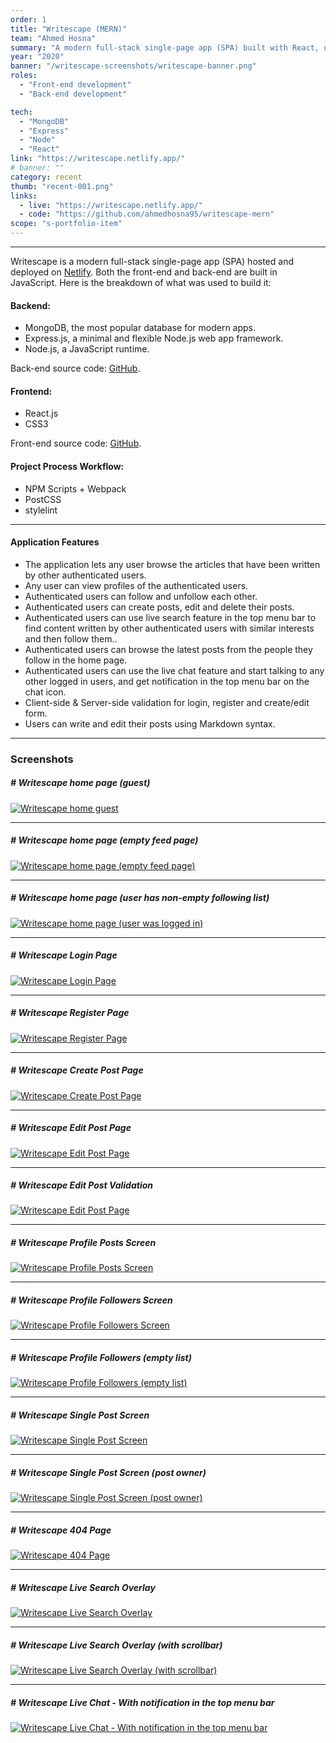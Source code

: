 ```yaml
---
order: 1
title: "Writescape (MERN)"
team: "Ahmed Hosna"
summary: "A modern full-stack single-page app (SPA) built with React, using modern practices like Hooks, Context, Reducer, Suspense and more."
year: "2020"
banner: "/writescape-screenshots/writescape-banner.png"
roles:
  - "Front-end development"
  - "Back-end development"

tech:
  - "MongoDB"
  - "Express"
  - "Node"
  - "React"
link: "https://writescape.netlify.app/"
# banner: ""
category: recent
thumb: "recent-001.png"
links:
  - live: "https://writescape.netlify.app/"
  - code: "https://github.com/ahmedhosna95/writescape-mern"
scope: "s-portfolio-item"
---
```

<hr class="u-line-divider"/>

Writescape is a modern full-stack single-page app (SPA) hosted and deployed on [Netlify](https://writescape.netlify.app). Both the front-end and back-end are built in JavaScript. Here is the breakdown of what was used to build it:

#### Backend:
  - MongoDB, the most popular database for modern apps.
  - Express.js, a minimal and flexible Node.js web app framework.
  - Node.js, a JavaScript runtime.

Back-end source code: [GitHub](https://github.com/ahmedhosna95/writescape-backend-api).

#### Frontend:
  - React.js
  - CSS3

Front-end source code: [GitHub](https://github.com/ahmedhosna95/writescape-mern).

#### Project Process Workflow:
  - NPM Scripts + Webpack
  - PostCSS
  - stylelint

<hr class="u-line-divider"/>

#### Application Features

  - The application lets any user browse the articles that have been written by other authenticated users.
  - Any user can view profiles of the authenticated users.
  - Authenticated users can follow and unfollow each other.
  - Authenticated users can create posts, edit and delete their posts.
  - Authenticated users can use live search feature in the top menu bar to find content written by other authenticated users with similar interests and then follow them..
  - Authenticated users can browse the latest posts from the people they follow in the home page.
  - Authenticated users can use the live chat feature and start talking to any other logged in users, and get notification in the top menu bar on the chat icon.
  - Client-side & Server-side validation for login, register and create/edit form.
  - Users can write and edit their posts using Markdown syntax.

<hr class="u-line-divider"/>

### Screenshots

##### # Writescape home page (guest)
[![Writescape home guest](/assets/images/portfolio/writescape-screenshots/writescape-home-guest.png)](/assets/images/portfolio/writescape-screenshots/writescape-home-guest.png)

<hr class="u-line-divider"/>

##### # Writescape home page (empty feed page)
[![Writescape home page (empty feed page)](/assets/images/portfolio/writescape-screenshots/writescape-home-user-loggedin-emptyfeed.png)](/assets/images/portfolio/writescape-screenshots/writescape-home-user-loggedin-emptyfeed.png)

<hr class="u-line-divider"/>

##### # Writescape home page (user has non-empty following list)
[![Writescape home page (user was logged in)](/assets/images/portfolio/writescape-screenshots/writescape-home-user-loggedin.png)](/assets/images/portfolio/writescape-screenshots/writescape-home-user-loggedin.png)

<hr class="u-line-divider"/>

##### # Writescape Login Page
[![Writescape Login Page](/assets/images/portfolio/writescape-screenshots/writescape-login-page.png)](/assets/images/portfolio/writescape-screenshots/writescape-login-page.png)

<hr class="u-line-divider"/>

##### # Writescape Register Page
[![Writescape Register Page](/assets/images/portfolio/writescape-screenshots/writescape-register-page.png)](/assets/images/portfolio/writescape-screenshots/writescape-register-page.png)

<hr class="u-line-divider"/>

##### # Writescape Create Post Page
[![Writescape Create Post Page](/assets/images/portfolio/writescape-screenshots/writescape-createpost-page.png)](/assets/images/portfolio/writescape-screenshots/writescape-createpost-page.png)

<hr class="u-line-divider"/>

##### # Writescape Edit Post Page
[![Writescape Edit Post Page](/assets/images/portfolio/writescape-screenshots/writescape-editpost-page.png)](/assets/images/portfolio/writescape-screenshots/writescape-editpost-page.png)

<hr class="u-line-divider"/>

##### # Writescape Edit Post Validation
[![Writescape Edit Post Page](/assets/images/portfolio/writescape-screenshots/writescape-editpost.gif)](/assets/images/portfolio/writescape-screenshots/writescape-editpost.gif)


<hr class="u-line-divider"/>

##### # Writescape Profile Posts Screen
[![Writescape Profile Posts Screen](/assets/images/portfolio/writescape-screenshots/writescape-profile-posts.png)](/assets/images/portfolio/writescape-screenshots/writescape-profile-posts.png)

<hr class="u-line-divider"/>

##### # Writescape Profile Followers Screen
[![Writescape Profile Followers Screen](/assets/images/portfolio/writescape-screenshots/writescape-profile-followers.png)](/assets/images/portfolio/writescape-screenshots/writescape-profile-followers.png)

<hr class="u-line-divider"/>

##### # Writescape Profile Followers (empty list)
[![Writescape Profile Followers (empty list)](/assets/images/portfolio/writescape-screenshots/writescape-profile-followers-empty.png)](/assets/images/portfolio/writescape-screenshots/writescape-profile-followers-empty.png)

<hr class="u-line-divider"/>

##### # Writescape Single Post Screen
[![Writescape Single Post Screen](/assets/images/portfolio/writescape-screenshots/writescape-single-post.png)](/assets/images/portfolio/writescape-screenshots/writescape-single-post.png)

<hr class="u-line-divider"/>

##### # Writescape Single Post Screen (post owner)
[![Writescape Single Post Screen (post owner)](/assets/images/portfolio/writescape-screenshots/writescape-single-post-owner.png)](/assets/images/portfolio/writescape-screenshots/writescape-single-post-owner.png)

<hr class="u-line-divider"/>

##### # Writescape 404 Page
[![Writescape 404 Page](/assets/images/portfolio/writescape-screenshots/writescape-404-page.png)](/assets/images/portfolio/writescape-screenshots/writescape-404-page.png)

<hr class="u-line-divider"/>

##### # Writescape Live Search Overlay
[![Writescape Live Search Overlay](/assets/images/portfolio/writescape-screenshots/writescape-live-search-overlay.png)](/assets/images/portfolio/writescape-screenshots/writescape-live-search-overlay.png)

<hr class="u-line-divider"/>

##### # Writescape Live Search Overlay (with scrollbar)
[![Writescape Live Search Overlay (with scrollbar)](/assets/images/portfolio/writescape-screenshots/writescape-live-search-overlay-scroll.png)](/assets/images/portfolio/writescape-screenshots/writescape-live-search-overlay-scroll.png)

<hr class="u-line-divider"/>

##### # Writescape Live Chat - With notification in the top menu bar
[![Writescape Live Chat - With notification in the top menu bar](/assets/images/portfolio/writescape-screenshots/writescape-chat.gif)](/assets/images/portfolio/writescape-screenshots/writescape-chat.gif)